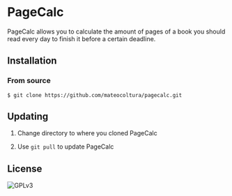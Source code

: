 # PageCalc
PageCalc allows you to calculate the amount of pages of a book you should read every day to finish it before a certain deadline.

## Installation 

### From source
``` 
$ git clone https://github.com/mateocoltura/pagecalc.git
```

## Updating
1. Change directory to where you cloned PageCalc

2. Use ```git pull``` to update PageCalc

## License 
![GPLv3](https://www.gnu.org/graphics/gplv3-127x51.png) 

